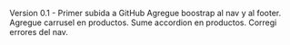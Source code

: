 Version 0.1 - Primer subida a GitHub
Agregue boostrap al nav y al footer.
Agregue carrusel en productos. 
Sume accordion en productos. 
Corregi errores del nav.
